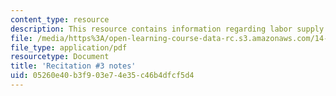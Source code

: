 ```yaml
---
content_type: resource
description: This resource contains information regarding labor supply.
file: /media/https%3A/open-learning-course-data-rc.s3.amazonaws.com/14-471-public-economics-i-fall-2012/05260e40b3f903e74e35c46b4dfcf5d4_MIT14_471F12_recnotes3.pdf
file_type: application/pdf
resourcetype: Document
title: 'Recitation #3 notes'
uid: 05260e40-b3f9-03e7-4e35-c46b4dfcf5d4
---
```

